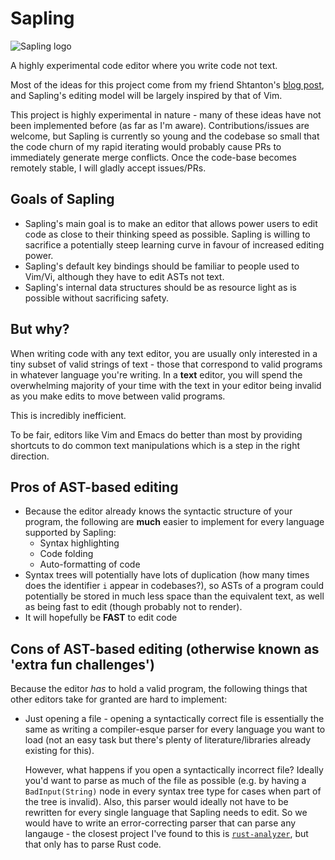 # Sapling
![Sapling logo](https://raw.githubusercontent.com/kneasle/sapling/master/sapling.gif)

A highly experimental code editor where you write code not text.

Most of the ideas for this project come from my friend Shtanton's [blog post](http://shtanton.com/ex.html), and Sapling's editing model will be largely inspired by that of Vim.

This project is highly experimental in nature - many of these ideas have not been implemented before (as far as I'm aware).
Contributions/issues are welcome, but Sapling is currently so young and the codebase so small that the code churn of my rapid iterating would probably cause PRs to immediately generate merge conflicts.  Once the code-base becomes remotely stable, I will gladly accept issues/PRs.

## Goals of Sapling
- Sapling's main goal is to make an editor that allows power users to edit code as close to their thinking speed as possible.
  Sapling is willing to sacrifice a potentially steep learning curve in favour of increased editing power.
- Sapling's default key bindings should be familiar to people used to Vim/Vi, although they have to edit ASTs not text.
- Sapling's internal data structures should be as resource light as is possible without sacrificing safety.

## But why?
When writing code with any text editor, you are usually only interested in a tiny subset of valid strings of text - those that correspond to valid
programs in whatever language you're writing.  In a **text** editor, you will spend the overwhelming majority of your time
with the text in your editor being invalid as you make edits to move between valid programs.

This is incredibly inefficient.

To be fair, editors like Vim and Emacs do better than most by providing shortcuts to do common text manipulations which is a step in the right direction.

## Pros of AST-based editing
- Because the editor already knows the syntactic structure of your program, the following are **much** easier to implement for every language supported by Sapling:
  - Syntax highlighting
  - Code folding
  - Auto-formatting of code
- Syntax trees will potentially have lots of duplication (how many times does the identifier `i` appear in codebases?), so ASTs of a program could potentially be stored in much less space than the equivalent text, as well as being fast to edit (though probably not to render).
- It will hopefully be **FAST** to edit code

## Cons of AST-based editing (otherwise known as 'extra fun challenges')
Because the editor *has* to hold a valid program, the following things that other editors take for granted are hard to implement:
- Just opening a file - opening a syntactically correct file is essentially the same as writing a compiler-esque parser for every language you want to load
  (not an easy task but there's plenty of literature/libraries already existing for this).
  
  However, what happens if you open a syntactically incorrect file?
  Ideally you'd want to parse as much of the file as possible (e.g. by having a `BadInput(String)` node in every syntax tree type for cases when part of the tree is invalid).
  Also, this parser would ideally not have to be rewritten for every single language that Sapling needs to edit.
  So we would have to write an error-correcting parser that can parse any langauge - the closest project I've found to this is [`rust-analyzer`](https://github.com/rust-analyzer/rust-analyzer), but that only has to parse Rust code.
